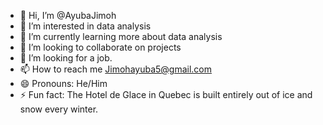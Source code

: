 - 👋 Hi, I’m @AyubaJimoh
- 👀 I’m interested in data analysis
- 🌱 I’m currently learning more about data analysis
- 💞️ I’m looking to collaborate on projects
- 💞️ I’m looking for a job.
- 📫 How to reach me Jimohayuba5@gmail.com
- 😄 Pronouns: He/Him
- ⚡ Fun fact: The Hotel de Glace in Quebec is built entirely out of ice and snow every winter.

<!---
Adewaleayub/Adewaleayub is a ✨ special ✨ repository because its `README.md` (this file) appears on your GitHub profile.
You can click the Preview link to take a look at your changes.
--->
